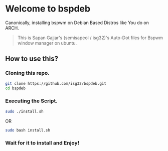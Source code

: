# Welcome to bspdeb

Canonically, installing bspwm on Debian Based Distros like You do on ARCH.

> This is Sapan Gajjar's (semisapeol / isg32)'s Auto-Dot files for Bspwm window manager on ubuntu.

## How to use this?

### Cloning this repo.
```bash
git clone https://github.com/isg32/bspdeb.git 
cd bspdeb
```

### Executing the Script.
```bash
sudo ./install.sh
```
OR
```bash
sudo bash install.sh
```

### Wait for it to install and Enjoy!
